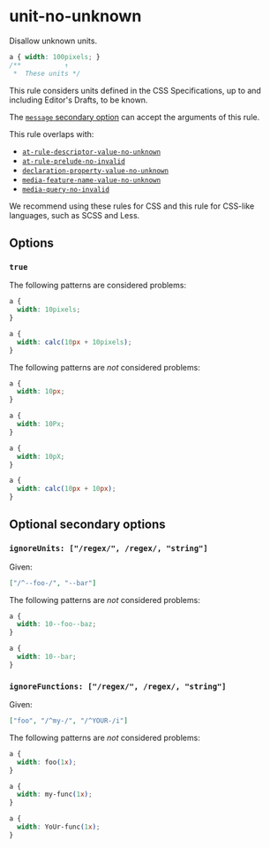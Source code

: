 # unit-no-unknown

Disallow unknown units.

<!-- prettier-ignore -->
```css
a { width: 100pixels; }
/**           ↑
 *  These units */
```

This rule considers units defined in the CSS Specifications, up to and including Editor's Drafts, to be known.

The [`message` secondary option](https://github.com/stylelint/stylelint/16.17.0/docs/user-guide/configure.md#message) can accept the arguments of this rule.

This rule overlaps with:

- [`at-rule-descriptor-value-no-unknown`](https://github.com/stylelint/stylelint/16.17.0/lib/rules/at-rule-descriptor-value-no-unknown/README.md)
- [`at-rule-prelude-no-invalid`](https://github.com/stylelint/stylelint/16.17.0/lib/rules/at-rule-prelude-no-invalid/README.md)
- [`declaration-property-value-no-unknown`](https://github.com/stylelint/stylelint/16.17.0/lib/rules/declaration-property-value-no-unknown/README.md)
- [`media-feature-name-value-no-unknown`](https://github.com/stylelint/stylelint/16.17.0/lib/rules/media-feature-name-value-no-unknown/README.md)
- [`media-query-no-invalid`](https://github.com/stylelint/stylelint/16.17.0/lib/rules/media-query-no-invalid/README.md)

We recommend using these rules for CSS and this rule for CSS-like languages, such as SCSS and Less.

## Options

### `true`

The following patterns are considered problems:

<!-- prettier-ignore -->
```css
a {
  width: 10pixels;
}
```

<!-- prettier-ignore -->
```css
a {
  width: calc(10px + 10pixels);
}
```

The following patterns are _not_ considered problems:

<!-- prettier-ignore -->
```css
a {
  width: 10px;
}
```

<!-- prettier-ignore -->
```css
a {
  width: 10Px;
}
```

<!-- prettier-ignore -->
```css
a {
  width: 10pX;
}
```

<!-- prettier-ignore -->
```css
a {
  width: calc(10px + 10px);
}
```

## Optional secondary options

### `ignoreUnits: ["/regex/", /regex/, "string"]`

Given:

```json
["/^--foo-/", "--bar"]
```

The following patterns are _not_ considered problems:

<!-- prettier-ignore -->
```css
a {
  width: 10--foo--baz;
}
```

<!-- prettier-ignore -->
```css
a {
  width: 10--bar;
}
```

### `ignoreFunctions: ["/regex/", /regex/, "string"]`

Given:

```json
["foo", "/^my-/", "/^YOUR-/i"]
```

The following patterns are _not_ considered problems:

<!-- prettier-ignore -->
```css
a {
  width: foo(1x);
}
```

<!-- prettier-ignore -->
```css
a {
  width: my-func(1x);
}
```

<!-- prettier-ignore -->
```css
a {
  width: YoUr-func(1x);
}
```
